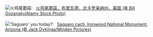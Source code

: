 ![](https://www.bing.com/th?id=OHR.TurkeyTailMush_ZH-CN9683744281_UHD.jpg&w=1000)火鸡尾蘑菇:&nbsp;&ensp;[火鸡尾蘑菇，布里瓦德，北卡罗来纳州，美国 (© Bill Gozansky/Alamy Stock Photo)](https://www.bing.com/th?id=OHR.TurkeyTailMush_ZH-CN9683744281_UHD.jpg)
<br><br/>
![](https://www.bing.com/th?id=OHR.IronwoodCactus_EN-US2823371711_UHD.jpg&w=1000)'Saguaro' you today?:&nbsp;&ensp;[Saguaro cacti, Ironwood National Monument, Arizona (© Jack Dykinga/Minden Pictures)](https://www.bing.com/th?id=OHR.IronwoodCactus_EN-US2823371711_UHD.jpg)
<br><br/>
